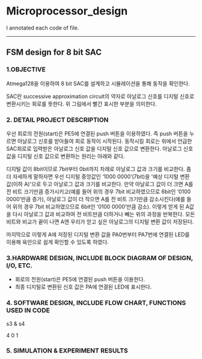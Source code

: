 # Microprocessor_design

I annotated each code of file.

***

## FSM design for 8 bit SAC

### 1.OBJECTIVE




Atmega128을 이용하여 8 bit SAC를 설계하고 시뮬레이션을 통해 동작을 확인한다. 

SAC란 successive approximation circuit의 약자로 아날로그 신호를 디지털 신호로 변환시키는 회로를 뜻한다. 위 그림에서 빨간 표시한 부분을 의미한다.















### 2. DETAIL PROJECT DESCRIPTION


 우선 회로의 전원(start)은 PE5에 연결된 push 버튼을 이용하였다. 즉 push 버튼을 누르면 아날로그 신호를 받아들여 회로 동작이 시작된다. 동작시킬 회로는 위에서 언급한 SAC회로로 입력받은 아날로그 신호 값을 디지털 신호 값으로 변환한다. 아날로그 신호 값을 디지털 신호 값으로 변환하는 원리는 아래와 같다.

 디지털 값이 8bit이므로 7bit부터 0bit까지 차례로 아날로그 값과 크기를 비교한다. 좀 더 자세하게 말하자면 우선 디지털 중앙값인 ‘1000 0000’(7bit)을 '예상 디지털 변환 값(이하 A)'으로 두고 아날로그 값과 크기를 비교한다. 만약 아날로그 값이 더 크면 A를 전 비트 크기만큼 증가시키고(예를 들어 위의 경우 7bit 비교하였으므로 6bit인 ‘0100 0000’만큼 증가), 아날로그 값이 더 작으면 A를 전 비트 크기만큼 감소시킨다(예를 들어 위의 경우 7bit 비교하였으므로 6bit인 ‘0100 0000’만큼 감소). 
 이렇게 얻게 된 A값을 다시 아날로그 값과 비교하여 전 비트만큼 더하거나 빼는 위의 과정을 반복한다. 모든 비트와 비교가 끝이 나면 A엔 우리가 얻고 싶은 아날로그의 디지털 변환 값이 저장된다.

 마지막으로 이렇게 A에 저장된 디지털 변환 값을 PA0번부터 PA7번에 연결된 LED를 이용해 육안으로 쉽게 확인할 수 있도록 하였다.


















### 3.HARDWARE DESIGN, INCLUDE BLOCK DIAGRAM OF DESIGN, I/O, ETC.

- 회로의 전원(start)은 PE5에 연결된 push 버튼을 이용한다.
- 최종 디지털로 변환된 신호 값은 PA에 연결된 LED에 표시한다.




### 4. SOFTWARE DESIGN, INCLUDE FLOW CHART, FUNCTIONS USED IN CODE


s3 & s4
































4
0
1













### 5. SIMULATION & EXPERIMENT RESULTS








